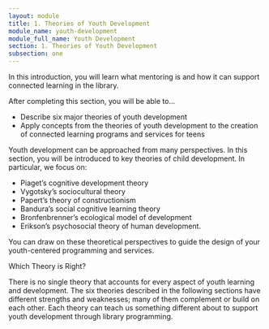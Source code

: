 ```yaml
---
layout: module
title: 1. Theories of Youth Development
module_name: youth-development
module_full_name: Youth Development
section: 1. Theories of Youth Development
subsection: one
---
```


In this introduction, you will learn what mentoring is and how it can support connected learning in the library.

<div class="objectives">
<p>After completing this section, you will be able to...</p>
<ul>
  <li>Describe six major theories of youth development</li>
  <li>Apply concepts from the theories of youth development to the creation of connected learning programs and services for teens</li>
</ul>
</div>

Youth development can be approached from many perspectives. In this section, you will be introduced to key theories of child development. In particular, we focus on: 

- Piaget’s cognitive development theory 
- Vygotsky’s sociocultural theory 
- Papert’s theory of constructionism 
- Bandura’s social cognitive learning theory 
- Bronfenbrenner’s ecological model of development 
- Erikson’s psychosocial theory of human development. 

You can draw on these theoretical perspectives to guide the design of your youth-centered programming and services.

<div class="explanatory">  
  <p>Which Theory is Right?</p> 
  <p>There is no single theory that accounts for every aspect of youth learning and development. The six theories described in the following sections have different strengths and weaknesses; many of them complement or build on each other. Each theory can teach us something different about to support youth development through library programming.</p> 
</div>
